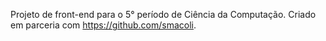 Projeto de front-end para o 5° período de Ciência da Computação. Criado em parceria com https://github.com/smacoli.
